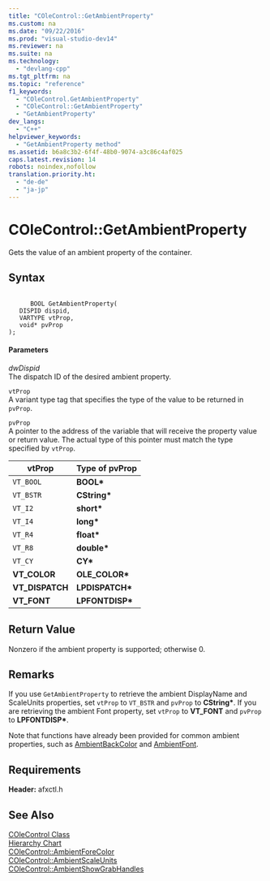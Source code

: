 ```yaml
---
title: "COleControl::GetAmbientProperty"
ms.custom: na
ms.date: "09/22/2016"
ms.prod: "visual-studio-dev14"
ms.reviewer: na
ms.suite: na
ms.technology: 
  - "devlang-cpp"
ms.tgt_pltfrm: na
ms.topic: "reference"
f1_keywords: 
  - "COleControl.GetAmbientProperty"
  - "COleControl::GetAmbientProperty"
  - "GetAmbientProperty"
dev_langs: 
  - "C++"
helpviewer_keywords: 
  - "GetAmbientProperty method"
ms.assetid: b6a8c3b2-6f4f-48b0-9074-a3c86c4af025
caps.latest.revision: 14
robots: noindex,nofollow
translation.priority.ht: 
  - "de-de"
  - "ja-jp"
---
```

# COleControl::GetAmbientProperty
Gets the value of an ambient property of the container.  
  
## Syntax  
  
```  
  
      BOOL GetAmbientProperty(  
   DISPID dispid,  
   VARTYPE vtProp,  
   void* pvProp   
);  
```  
  
#### Parameters  
 *dwDispid*  
 The dispatch ID of the desired ambient property.  
  
 `vtProp`  
 A variant type tag that specifies the type of the value to be returned in `pvProp`.  
  
 `pvProp`  
 A pointer to the address of the variable that will receive the property value or return value. The actual type of this pointer must match the type specified by `vtProp`.  
  
|vtProp|Type of pvProp|  
|------------|--------------------|  
|`VT_BOOL`|**BOOL\***|  
|`VT_BSTR`|**CString\***|  
|`VT_I2`|**short\***|  
|`VT_I4`|**long\***|  
|`VT_R4`|**float\***|  
|`VT_R8`|**double\***|  
|`VT_CY`|**CY\***|  
|**VT_COLOR**|**OLE_COLOR\***|  
|**VT_DISPATCH**|**LPDISPATCH\***|  
|**VT_FONT**|**LPFONTDISP\***|  
  
## Return Value  
 Nonzero if the ambient property is supported; otherwise 0.  
  
## Remarks  
 If you use `GetAmbientProperty` to retrieve the ambient DisplayName and ScaleUnits properties, set `vtProp` to `VT_BSTR` and `pvProp` to **CString\***. If you are retrieving the ambient Font property, set `vtProp` to **VT_FONT** and `pvProp` to **LPFONTDISP\***.  
  
 Note that functions have already been provided for common ambient properties, such as [AmbientBackColor](../vs140/colecontrol--ambientbackcolor.md) and [AmbientFont](../vs140/colecontrol--ambientfont.md).  
  
## Requirements  
 **Header:** afxctl.h  
  
## See Also  
 [COleControl Class](../vs140/colecontrol-class.md)   
 [Hierarchy Chart](../vs140/hierarchy-chart.md)   
 [COleControl::AmbientForeColor](../vs140/colecontrol--ambientforecolor.md)   
 [COleControl::AmbientScaleUnits](../vs140/colecontrol--ambientscaleunits.md)   
 [COleControl::AmbientShowGrabHandles](../vs140/colecontrol--ambientshowgrabhandles.md)